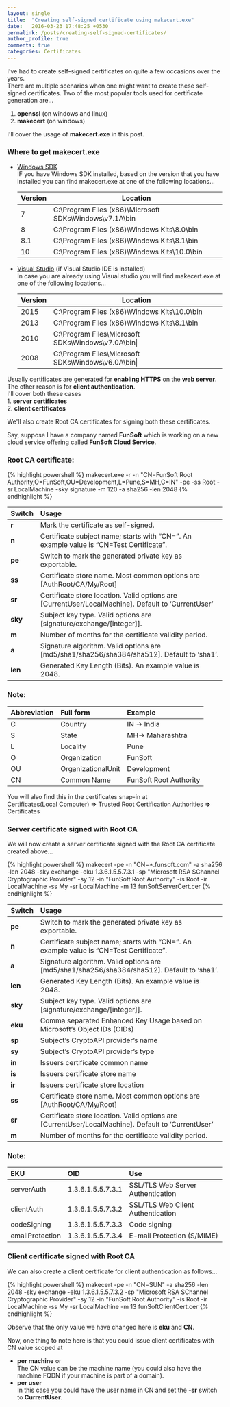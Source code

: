 ```yaml
---
layout: single
title:  "Creating self-signed certificate using makecert.exe"
date:   2016-03-23 17:48:25 +0530
permalink: /posts/creating-self-signed-certificates/
author_profile: true
comments: true
categories: Certificates
---
```

I've had to create self-signed certificates on quite a few occasions over the years.  
There are multiple scenarios when one might want to create these self-signed certificates.
Two of the most popular tools used for certificate generation are...  
1. **openssl** (on windows and linux)  
2. **makecert** (on windows)

I'll cover the usage of **makecert.exe** in this post.  

### **Where to get makecert.exe**  

* [Windows SDK](https://dev.windows.com/en-us/downloads/sdk-archive)  
	IF you have Windows SDK installed, based on the version that you have installed you can find makecert.exe at one of the following locations...  
    
    |Version | Location |  
    |--------|--------|  
    |7|C:\Program Files (x86)\Microsoft SDKs\Windows\v7.1A\bin|  
    |8|C:\Program Files (x86)\Windows Kits\8.0\bin|  
    |8.1|C:\Program Files (x86)\Windows Kits\8.1\bin|  
    |10|C:\Program Files (x86)\Windows Kits\10.0\bin|  
    
        
    
* [Visual Studio](https://www.visualstudio.com) (if Visual Studio IDE is installed)  
    In case you are already using Visual studio you will find makecert.exe at one of the following locations...  

    | Version | Location |
    |--------|--------|
    |2015|C:\Program Files (x86)\Windows Kits\10.0\bin|
    |2013|C:\Program Files (x86)\Windows Kits\8.1\bin|
    |2010|C:\Program Files\Microsoft SDKs\Windows\v7.0A\bin\|
    |2008|C:\Program Files\Microsoft SDKs\Windows\v6.0A\bin\| 
    
     

Usually certificates are generated for **enabling HTTPS** on the **web server**. The other reason is for **client authentication**.  
I'll cover both these cases  
    1. **server certificates**  
    2. **client certificates**  

We'll also create Root CA certificates for signing both these certificates.  

Say, suppose I have a company named **FunSoft** which is working on a new cloud service offering called **FunSoft Cloud Service**.  

### **Root CA certificate:**  

{% highlight powershell %}
makecert.exe -r 
             -n "CN=FunSoft Root Authority,O=FunSoft,OU=Development,L=Pune,S=MH,C=IN" 
             -pe 
             -ss Root 
             -sr LocalMachine 
             -sky signature 
             -m 120 
             -a sha256 
             -len 2048 
{% endhighlight %}

Switch|Usage  
------|:----  
**r**|Mark the certificate as self-signed.  
**n**|Certificate subject name; starts with “CN=”. An example value is “CN=Test Certificate”.  
**pe**|Switch to mark the generated private key as exportable.  
**ss**|Certificate store name. Most common options are [AuthRoot/CA/My/Root]  
**sr**|Certificate store location. Valid options are [CurrentUser/LocalMachine]. Default to ‘CurrentUser’  
**sky**|Subject key type. Valid options are [signature/exchange/[integer]].  
**m**|Number of months for the certificate validity period.  
**a**|Signature algorithm. Valid options are [md5/sha1/sha256/sha384/sha512]. Default to ‘sha1’.  
**len**|Generated Key Length (Bits). An example value is 2048.   




### **Note:**  


|Abbreviation|Full form|Example|  
|------------|:---------|:-------|  
|C|Country|IN -> India|  
|S|State|MH-> Maharashtra|  
|L|Locality|Pune|  
|O|Organization|FunSoft|  
|OU|OrganizationalUnit|Development|  
|CN|Common Name|FunSoft Root Authority|    




You will also find this in the certificates snap-in at  
Certificates(Local Computer) **=>** Trusted Root Certification Authorities **=>** Certificates  

### **Server certificate signed with Root CA**  

We will now create a server certificate signed with the Root CA certificate created above...  


{% highlight powershell %}
makecert -pe 
         -n "CN=*.funsoft.com" 
         -a sha256 
         -len 2048 
         -sky exchange 
         -eku 1.3.6.1.5.5.7.3.1 
         -sp "Microsoft RSA SChannel Cryptographic Provider" 
         -sy 12 
         -in "FunSoft Root Authority" 
         -is Root 
         -ir LocalMachine 
         -ss My 
         -sr LocalMachine 
         -m 13
         funSoftServerCert.cer 
{% endhighlight %}


|Switch|Usage|
|--------|:--------|
|**pe**|Switch to mark the generated private key as exportable.|
|**n**|Certificate subject name; starts with “CN=”. An example value is “CN=Test Certificate”.|
|**a**|Signature algorithm. Valid options are [md5/sha1/sha256/sha384/sha512]. Default to ‘sha1’.|
|**len**|Generated Key Length (Bits). An example value is 2048.|
|**sky**|Subject key type. Valid options are [signature/exchange/[integer]].|
|**eku**|Comma separated Enhanced Key Usage based on Microsoft’s Object IDs (OIDs)|
|**sp**|Subject’s CryptoAPI provider’s name|
|**sy**|Subject’s CryptoAPI provider’s type|
|**in**|Issuers certificate common name|
|**is**|Issuers certificate store name|
|**ir**|Issuers certificate store location|
|**ss**|Certificate store name. Most common options are [AuthRoot/CA/My/Root]|
|**sr**|Certificate store location. Valid options are [CurrentUser/LocalMachine]. Default to ‘CurrentUser’|
|**m**|Number of months for the certificate validity period.|  




### **Note:**  

|EKU|OID|Use|
|:--------|:--------|:------|
|serverAuth|1.3.6.1.5.5.7.3.1|SSL/TLS Web Server Authentication|
|clientAuth|1.3.6.1.5.5.7.3.2|SSL/TLS Web Client Authentication|
|codeSigning|1.3.6.1.5.5.7.3.3|Code signing|
|emailProtection|1.3.6.1.5.5.7.3.4|E-mail Protection (S/MIME)| 

 


### **Client certificate signed with Root CA**  

We can also create a client certificate for client authentication as follows...  


{% highlight powershell %}
makecert -pe 
         -n "CN=SUN" 
         -a sha256 
         -len 2048 
         -sky exchange 
         -eku 1.3.6.1.5.5.7.3.2 
         -sp "Microsoft RSA SChannel Cryptographic Provider" 
         -sy 12 
         -in "FunSoft Root Authority" 
         -is Root 
         -ir LocalMachine 
         -ss My 
         -sr LocalMachine 
         -m 13
         funSoftClientCert.cer 
{% endhighlight %}


Observe that the only value we have changed here is **eku** and **CN**.  


Now, one thing to note here is that you could issue client certificates with CN value scoped at  
* **per machine** or  
  The CN value can be the machine name (you could also have the machine FQDN if your machine is part of a domain).  
* **per user**  
  In this case you could have the user name in CN and set the **-sr** switch to **CurrentUser**.  
    
  


